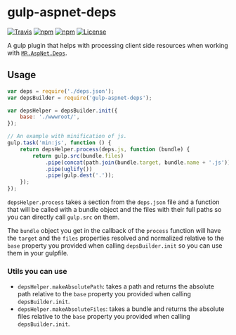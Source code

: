 # gulp-aspnet-deps

[![Travis](https://img.shields.io/travis/mrahhal/MR.AspNet.Deps.svg)](https://travis-ci.org/mrahhal/MR.AspNet.Deps)
[![npm](https://img.shields.io/npm/v/gulp-aspnet-deps.svg)](https://www.npmjs.com/package/gulp-aspnet-deps)
[![npm](https://img.shields.io/npm/dt/gulp-aspnet-deps.svg)](https://www.npmjs.com/package/gulp-aspnet-deps)
[![License](https://img.shields.io/badge/license-MIT-blue.svg)](https://opensource.org/licenses/MIT)

A gulp plugin that helps with processing client side resources when working with [`MR.AspNet.Deps`](https://github.com/mrahhal/MR.AspNet.Deps).

## Usage
```js
var deps = require('./deps.json');
var depsBuilder = require('gulp-aspnet-deps');

var depsHelper = depsBuilder.init({
    base: './wwwroot/',
});

// An example with minification of js.
gulp.task('min:js', function () {
    return depsHelper.process(deps.js, function (bundle) {
        return gulp.src(bundle.files)
            .pipe(concat(path.join(bundle.target, bundle.name + '.js')))
            .pipe(uglify())
            .pipe(gulp.dest('.'));
    });
});
```

`depsHelper.process` takes a section from the `deps.json` file and a function that will be called with a bundle object and the files with their full paths so you can directly call `gulp.src` on them.

The `bundle` object you get in the callback of the `process` function will have the `target` and the `files` properties resolved and normalized relative to the `base` property you provided when calling `depsBuilder.init` so you can use them in your gulpfile.

### Utils you can use
- `depsHelper.makeAbsolutePath`: takes a path and returns the absolute path relative to the `base` property you provided when calling `depsBuilder.init`.
- `depsHelper.makeAbsoluteFiles`: takes a bundle and returns the absolute files relative to the `base` property you provided when calling `depsBuilder.init`.
